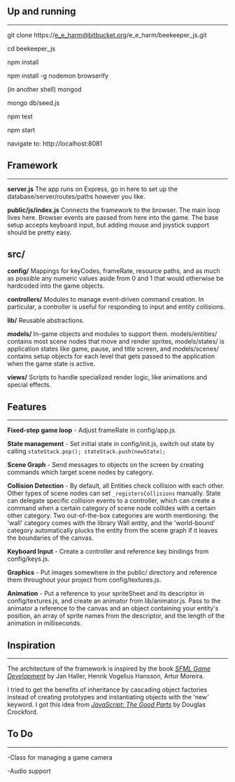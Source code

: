 ## Up and running
-----------------

git clone https://e_e_harm@bitbucket.org/e_e_harm/beekeeper_js.git

cd beekeeper_js

npm install

npm install -g nodemon browserify

(in another shell) mongod

mongo db/seed.js

npm test

npm start

navigate to: http://localhost:8081


## Framework
------------

**server.js** The app runs on Express, go in here to set up the database/server/routes/paths however you like.

**public/js/index.js** Connects the framework to the browser.  The main loop lives here.  Browser events are passed from here into the game.  The base setup accepts keyboard input, but adding mouse and joystick support should be pretty easy.

## src/

**config/** Mappings for keyCodes, frameRate, resource paths, and as much as possible any numeric values aside from 0 and 1 that would otherwise be hardcoded into the game objects.

**controllers/** Modules to manage event-driven command creation. In particular, a controller is useful for responding to input and entity collisions.

**lib/** Reusable abstractions.

**models/** In-game objects and modules to support them. models/entities/ contains most scene nodes that move and render sprites, models/states/ is application states like game, pause, and title screen, and models/scenes/ contains setup objects for each level that gets passed to the application when the game state is active.

**views/** Scripts to handle specialized render logic, like animations and special effects.


## Features
-----------
**Fixed-step game loop** - Adjust frameRate in config/app.js.

**State management** - Set initial state in config/init.js, switch out state by calling `stateStack.pop(); stateStack.push(newState);`

**Scene Graph** - Send messages to objects on the screen by creating commands which target scene nodes by category.

**Collision Detection** - By default, all Entities check collision with each other. Other types of scene nodes can set `_registersCollisions` manually. State can delegate specific collision events to a controller, which can create a command when a certain category of scene node collides with a certain other category. Two out-of-the-box categories are worth mentioning: the 'wall' category comes with the library Wall entity, and the 'world-bound' category automatically plucks the entity from the scene graph if it leaves the boundaries of the canvas.

**Keyboard Input** - Create a controller and reference key bindings from config/keys.js.

**Graphics** - Put images somewhere in the public/ directory and reference them throughout your project from config/textures.js.

**Animation** - Put a reference to your spriteSheet and its descriptor in config/textures.js, and create an animator from lib/animator.js. Pass to the animator a reference to the canvas and an object containing your entity's position, an array of sprite names from the descriptor, and the length of the animation in milliseconds.

## Inspiration
--------------
The architecture of the framework is inspired by the book _[SFML Game Development](https://www.packtpub.com/game-development/sfml-game-development)_ by Jan Haller, Henrik Vogelius Hansson, Artur Moreira.

I tried to get the benefits of inheritance by cascading object factories instead of creating prototypes and instantiating objects with the 'new' keyword.  I got this idea from _[JavaScript: The Good Parts](https://www.safaribooksonline.com/library/view/javascript-the-good/9780596517748/)_ by Douglas Crockford.


## To Do
--------
-Class for managing a game camera

-Audio support

